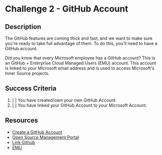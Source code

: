 # Challenge 2 - GitHub Account

## Description
The GitHub features are coming thick and fast, and we want to make sure you're ready to take full advantage of them. To do this, you'll need to have a GitHub account.

Did you know that every Microsoft employee has a GitHub account? This is an GitHub + Enterprise Cloud Managed Users (EMU) account. This account is linked to your Microsoft email address and is used to access Microsoft's Inner Source projects.

## Success Criteria
1. [ ] You have created/own your own GitHub Account.
2. [ ] You have linked your GitHub Account to your Microsoft Account.

## Resources
- [Create a GitHub Account](https://github.com/join)
- [Open Source Management Portal](https://repos.opensource.microsoft.com/)
- [Link Github](https://docs.opensource.microsoft.com/github/opensource/accounts/linking/)
- [EMU ](https://eng.ms/docs/more/github-inside-microsoft/troubleshoot/multi) 
